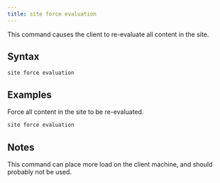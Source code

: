 ```yaml
---
title: site force evaluation
---
```


This command causes the client to re-evaluate all content in the site.

## Syntax

    site force evaluation

## Examples

Force all content in the site to be re-evaluated.

```actionscript
site force evaluation
```

## Notes

This command can place more load on the client machine, and should probably not
be used.

